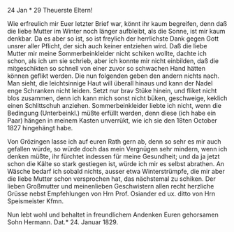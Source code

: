  24 Jan <Samstg>* 29
Theuerste Eltern!

Wie erfreulich mir Euer letzter Brief war, könnt ihr kaum begreifen, denn daß die liebe Mutter im Winter noch länger aufbleibt, als die Sonne, ist mir kaum denkbar. Da es aber so ist, so ist freylich der herrlichste Dank gegen Gott unsrer aller Pflicht, der sich auch keiner entziehen wird. 
Daß die liebe Mutter mir meine Sommerbeinkleider nicht schiken wollte, dachte ich schon, als ich um sie schrieb, aber ich konnte mir nicht einbilden, daß die mitgeschikten so schnell von einer zuvor so schwachen Hand hätten können geflikt werden. Die nun folgenden geben den andern nichts nach. Man sieht, die leichtsinnige Haut will überall hinaus und kann der Nadel enge Schranken nicht leiden. Setzt nur brav Stüke hinein, und fliket nicht blos zusammen, denn ich kann mich sonst nicht büken, geschweige, keklich einen Schlittschuh anziehen. Sommerbeinkleider liebte ich nicht, wenn die Bedingung (Unterbeinkl.) müßte erfüllt werden, denn diese (ich habe ein Paar) hängen in meinem Kasten unverrükt, wie ich sie den 18ten October 1827 hingehängt habe.

Von Grözingen lasse ich auf euren Rath gern ab, denn so sehr es mir auch gefallen würde, so würde doch das mein Vergnügen sehr mindern, wenn ich denken müßte, ihr fürchtet indessen für meine Gesundheit; und da ja jetzt schon die Kälte so stark gestiegen ist, würde ich mir es selbst abrathen. 
An Wäsche bedarf ich sobald nichts, ausser etwa Winterstrümpfe, die mir aber die liebe Mutter schon versprochen hat, das nächstemal zu schiken. 
Der lieben Großmutter und meinenlieben Geschwistern allen recht herzliche Grüsse nebst Empfehlungen von Hrn Prof. Osiander ed ux. ditto von Hrn Speismeister Kfmn.

Nun lebt wohl und behaltet in freundlichem Andenken
 Euren gehorsamen Sohn Hermann.
Dat.* 24. Januar 1829.
